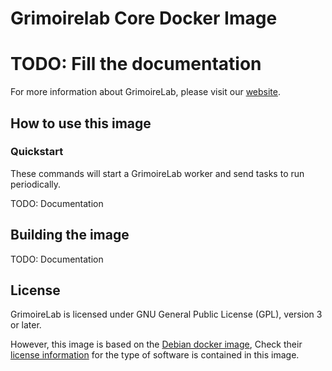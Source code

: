 # Grimoirelab Core Docker Image

# TODO: Fill the documentation

For more information about GrimoireLab, please visit
our [website](https://chaoss.github.io/grimoirelab/).


## How to use this image

### Quickstart 

These commands will start a GrimoireLab worker and send tasks to run periodically.

TODO: Documentation


## Building the image

TODO: Documentation


## License

GrimoireLab is licensed under GNU General Public License (GPL), version 3
or later.

However, this image is based on the [Debian docker image](https://hub.docker.com/_/debian),
Check their [license information](https://www.debian.org/social_contract#guidelines)
for the type of software is contained in this image.
